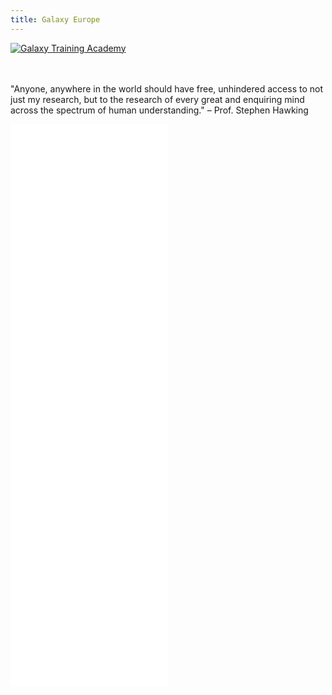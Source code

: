 ```yaml
---
title: Galaxy Europe
---
```


<slot name="/bare/eu/usegalaxy/notices" />

<!--
<Carousel />
-->

<div class="text-center mt-5">
    <a href="https://galaxyproject.org/news/2024-08-26-gta-registration/"target=”_blank”>
        <img src="/images/galaxy_training_academy_banner.png" alt="Galaxy Training Academy" />
    </a>
</div>
<br/>
<br/>

"Anyone, anywhere in the world should have free, unhindered access to not just my research, but to the research of every great and enquiring mind across the spectrum of human understanding." – Prof. Stephen Hawking

<iframe title="Recent Galaxy Europe news" height="450"
 class="resize-y" src="/bare/eu/latest/news/" scrolling="no"
 style="width: 50%; border: none; vertical-align: top">
</iframe>
<iframe title="Recent Galaxy Europe events" height="450"
 class="resize-y" src="/bare/eu/latest/events/" scrolling="no"
 style="width: 50%; border: none; vertical-align: top">
</iframe>

<p></p>

<slot name="/eu/main1" />
<slot name="/eu/main2" />

<slot name="/eu/common/data-policy" />

<p></p>

<footer>
<slot name="/eu/site-footer" />
</footer>
